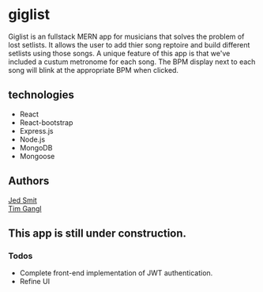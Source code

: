 # giglist

Giglist is an fullstack MERN app for musicians that solves the problem of lost setlists. It allows the user to add thier song reptoire and build different setlists using those songs. A unique feature of this app is that we've included a custum metronome for each song. The BPM display next to each song will blink at the appropriate BPM when clicked. 

## technologies

* React
* React-bootstrap
* Express.js
* Node.js
* MongoDB
* Mongoose

## Authors
[Jed Smit](https://github.com/jedsmit)
<br>
[Tim Gangl](https://github.com/TimGangl)

## This app is still under construction. 

### Todos

* Complete front-end implementation of JWT authentication.  
* Refine UI 
